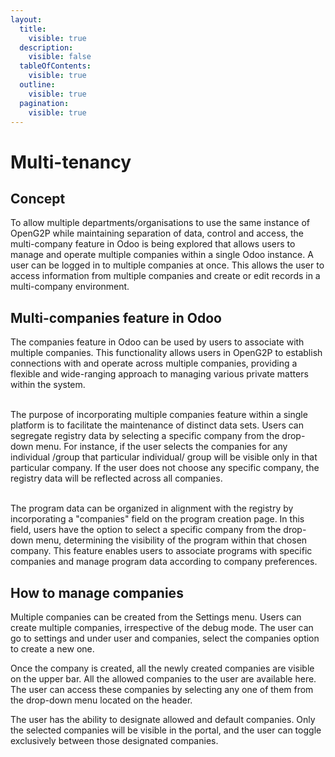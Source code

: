 ```yaml
---
layout:
  title:
    visible: true
  description:
    visible: false
  tableOfContents:
    visible: true
  outline:
    visible: true
  pagination:
    visible: true
---
```


# Multi-tenancy

## Concept

To allow multiple departments/organisations to use the same instance of OpenG2P while maintaining separation of data, control and access, the multi-company feature in Odoo is being explored that allows users to manage and operate multiple companies within a single Odoo instance. A user can be logged in to multiple companies at once. This allows the user to access information from multiple companies and create or edit records in a multi-company environment.

## Multi-companies feature in Odoo

The companies feature in Odoo can be used by users to associate with multiple companies. This functionality allows users in OpenG2P to establish connections with and operate across multiple companies, providing a flexible and wide-ranging approach to managing various private matters within the system.

\
The purpose of incorporating multiple companies feature within a single platform is to facilitate the maintenance of distinct data sets. Users can segregate registry data by selecting a specific company from the drop-down menu. For instance, if the user selects the companies for any individual /group that particular individual/ group will be visible only in that particular company. If the user does not choose any specific company, the registry data will be reflected across all companies.

\
The program data can be organized in alignment with the registry by incorporating a "companies" field on the program creation page. In this field, users have the option to select a specific company from the drop-down menu, determining the visibility of the program within that chosen company. This feature enables users to associate programs with specific companies and manage program data according to company preferences.

## How to manage companies

Multiple companies can be created from the Settings menu. Users can create multiple companies, irrespective of the debug mode. The user can go to settings and under user and companies, select the companies option to create a new one.

Once the company is created, all the newly created companies are visible on the upper bar. All the allowed companies to the user are available here. The user can access these companies by selecting any one of them from the drop-down menu located on the header.

The user has the ability to designate allowed and default companies. Only the selected companies will be visible in the portal, and the user can toggle exclusively between those designated companies.
